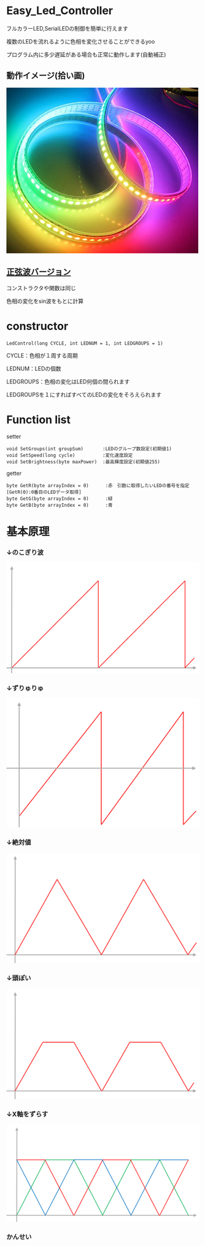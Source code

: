 # Easy_Led_Controller

フルカラーLED,SerialLEDの制御を簡単に行えます

複数のLEDを流れるように色相を変化させることができるyoo

プログラム内に多少遅延がある場合も正常に動作します(自動補正)




## 動作イメージ(拾い画)
![](/img/gradation.jpg)


<a href=/sin_wave_version><h2>正弦波バージョン</h2></a>

コンストラクタや関数は同じ

色相の変化をsin波をもとに計算


# constructor
 ```
 LedControl(long CYCLE, int LEDNUM = 1, int LEDGROUPS = 1)
 ```
 
 CYCLE：色相が１周する周期
 
 LEDNUM：LEDの個数
 
 LEDGROUPS：色相の変化はLED何個の間られます
 
 LEDGROUPSを１にすればすべてのLEDの変化をそろえられます


# Function list
 setter
 ```
 void SetGroups(int groupSum)       :LEDのグループ数設定(初期値1)
 void SetSpeed(long cycle)          :変化速度設定
 void SetBrightness(byte maxPower)  :最高輝度設定(初期値255)
 ```
 
 getter
 ```
 byte GetR(byte arrayIndex = 0)      :赤　引数に取得したいLEDの番号を指定 [GetR(0):0番目のLEDデータ取得]
 byte GetG(byte arrayIndex = 0)      :緑
 byte GetB(byte arrayIndex = 0)      :青
 ```

# 基本原理

### ↓のこぎり波

![](/img/のこぎり.png)

### ↓ずりゅりゅ

![](/img/基準ずらし.png)

### ↓絶対値

![](/img/絶対値.png)

### ↓頭ぽい

![](/img/切り捨て.png)

### ↓X軸をずらす

![](/img/まじぇまじぇ.png)

### かんせい
